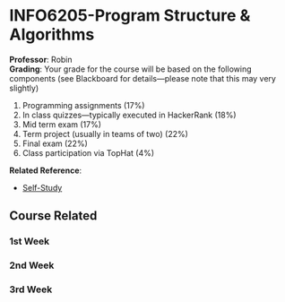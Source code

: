 # INFO6205-Program Structure & Algorithms
**Professor**: Robin  
**Grading**: Your grade for the course will be based on the following components (see Blackboard for details—please note that this may very slightly)
1. Programming assignments (17%)
2. In class quizzes—typically executed in HackerRank (18%)
3. Mid term exam (17%)
4. Term project (usually in teams of two) (22%)
5. Final exam (22%)
6. Class participation via TopHat (4%)

**Related Reference**:
  - [Self-Study](DataStructuresandAlgorithms.md)
## Course Related
### 1st Week
















### 2nd Week
### 3rd Week
